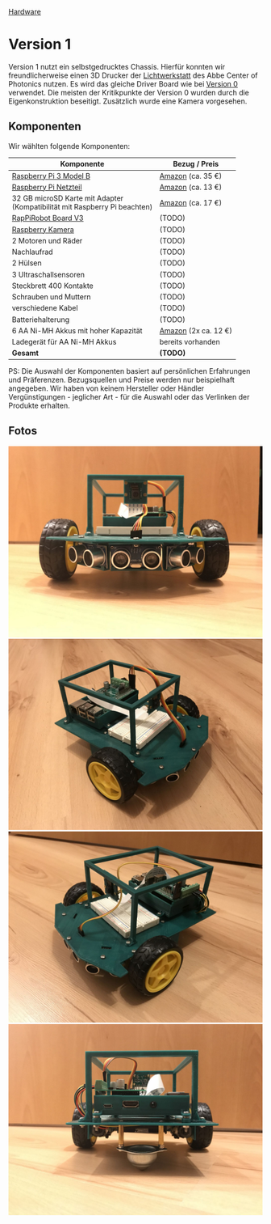 [Hardware](..)

# Version 1

Version 1 nutzt ein selbstgedrucktes Chassis. Hierfür konnten wir freundlicherweise einen 3D Drucker der [Lichtwerkstatt](http://www.acp.uni-jena.de/lichtwerkstatt.html) des Abbe Center of Photonics nutzen. Es wird das gleiche Driver Board wie bei [Version 0](../version0/) verwendet. Die meisten der Kritikpunkte der Version 0 wurden durch die Eigenkonstruktion beseitigt. Zusätzlich wurde eine Kamera vorgesehen.

## Komponenten

Wir wählten folgende Komponenten:

Komponente | Bezug / Preis
-----------|------------
[Raspberry Pi 3 Model B](https://www.raspberrypi.org/products/raspberry-pi-3-model-b/) | [Amazon](https://www.amazon.de/gp/product/B01CD5VC92/) (ca. 35 €)
[Raspberry Pi Netzteil](https://www.raspberrypi.org/products/raspberry-pi-universal-power-supply/) | [Amazon](https://www.amazon.de/Raspberry-Offizielles-Pi-Netzteil-schwarz/dp/B01DP8O5A4/) (ca. 13 €)
32 GB microSD Karte mit Adapter<br/>(Kompatibilität mit Raspberry Pi beachten) | [Amazon](https://www.amazon.de/gp/product/B073JWXGNT/) (ca. 17 €)
[RapPiRobot Board V3](https://www.monkmakes.com/rrb3/) | (TODO)
[Raspberry Kamera](https://www.raspberrypi.org/products/camera-module-v2/) | (TODO)
2 Motoren und Räder | (TODO)
Nachlaufrad | (TODO)
2 Hülsen | (TODO)
3 Ultraschallsensoren | (TODO)
Steckbrett 400 Kontakte | (TODO)
Schrauben und Muttern | (TODO)
verschiedene Kabel | (TODO)
Batteriehalterung | (TODO)
6 AA Ni-MH Akkus mit hoher Kapazität | [Amazon](https://www.amazon.de/gp/product/B00JVV8HRW/) (2x ca. 12 €)
Ladegerät für AA Ni-MH Akkus | bereits vorhanden
**Gesamt** | **(TODO)**

PS: Die Auswahl der Komponenten basiert auf persönlichen Erfahrungen und Präferenzen. Bezugsquellen und Preise werden nur beispielhaft angegeben. Wir haben von keinem Hersteller oder Händler Vergünstigungen - jeglicher Art - für die Auswahl oder das Verlinken der Produkte erhalten.

## Fotos

![vorn](images/v1_12.jpg)
![rechts](images/v1_top1.jpg)
![links](images/v1_top11.jpg)
![hinten](images/v1_6.jpg)

